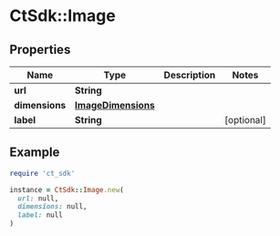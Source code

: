 # CtSdk::Image

## Properties

| Name | Type | Description | Notes |
| ---- | ---- | ----------- | ----- |
| **url** | **String** |  |  |
| **dimensions** | [**ImageDimensions**](ImageDimensions.md) |  |  |
| **label** | **String** |  | [optional] |

## Example

```ruby
require 'ct_sdk'

instance = CtSdk::Image.new(
  url: null,
  dimensions: null,
  label: null
)
```

